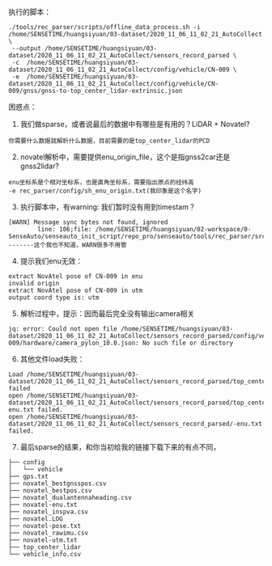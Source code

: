 执行的脚本：

```shell
./tools/rec_parser/scripts/offline_data_process.sh -i /home/SENSETIME/huangsiyuan/03-dataset/2020_11_06_11_02_21_AutoCollect \
 --output /home/SENSETIME/huangsiyuan/03-dataset/2020_11_06_11_02_21_AutoCollect/sensors_record_parsed \
 -c  /home/SENSETIME/huangsiyuan/03-dataset/2020_11_06_11_02_21_AutoCollect/config/vehicle/CN-009 \
 -e  /home/SENSETIME/huangsiyuan/03-dataset/2020_11_06_11_02_21_AutoCollect/config/vehicle/CN-009/gnss/gnss-to-top_center_lidar-extrinsic.json

```



困惑点：

1. 我们做sparse，或者说最后的数据中有哪些是有用的？LiDAR + Novatel?

```
你需要什么数据就解析什么数据，目前需要的是top_center_lidar的PCD
```

2. novatel解析中，需要提供enu_origin_file，这个是指gnss2car还是gnss2lidar?

```
enu坐标系是个相对坐标系，也是直角坐标系，需要指出原点的经纬高
-e rec_parser/config/sh_enu_origin.txt(我印象是这个名字)
```

3. 执行脚本中，有warning: 我们暂时没有用到timestam？

```shell
[WARN] Message sync bytes not found, ignored
        line: 106;file: /home/SENSETIME/huangsiyuan/02-workspace/0-SenseAuto/senseauto_init_script/repo_pro/senseauto/tools/rec_parser/src/parser/novatel_parser.cpp
-------这个我也不知道，WARN很多不用管
```

4. 提示我们enu无效：

```shell
extract NovAtel pose of CN-009 in enu
invalid origin
extract NovAtel pose of CN-009 in utm
output coord type is: utm
```

5. 解析过程中，提示：因而最后完全没有输出camera相关

```shell
jq: error: Could not open file /home/SENSETIME/huangsiyuan/03-dataset/2020_11_06_11_02_21_AutoCollect/sensors_record_parsed/config/vehicle/CN-009/hardware/camera_pylon_10.0.json: No such file or directory
```

6. 其他文件load失败：

```
Load /home/SENSETIME/huangsiyuan/03-dataset/2020_11_06_11_02_21_AutoCollect/sensors_record_parsed/top_center_lidar.timestamps failed
open /home/SENSETIME/huangsiyuan/03-dataset/2020_11_06_11_02_21_AutoCollect/sensors_record_parsed/top_center_lidar-enu.txt failed.
open /home/SENSETIME/huangsiyuan/03-dataset/2020_11_06_11_02_21_AutoCollect/sensors_record_parsed/-enu.txt failed.

```

7. 最后sparse的结果，和你当初给我的链接下载下来的有点不同，

```shell
├── config
│   └── vehicle
├── gps.txt
├── novatel_bestgnsspos.csv
├── novatel_bestpos.csv
├── novatel_dualantennaheading.csv
├── novatel-enu.txt
├── novatel_inspva.csv
├── novatel.LOG
├── novatel-pose.txt
├── novatel_rawimu.csv
├── novatel-utm.txt
├── top_center_lidar
└── vehicle_info.csv
```

